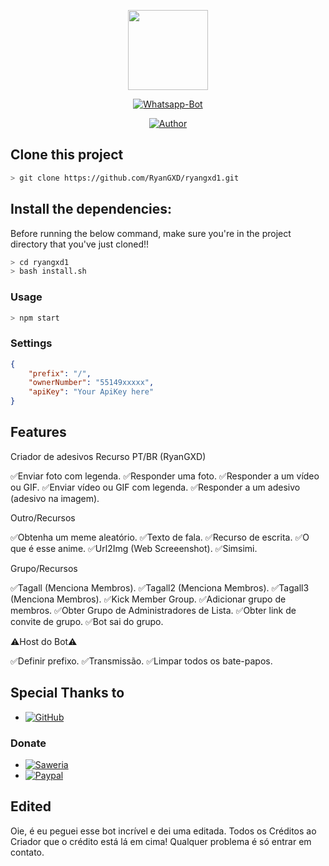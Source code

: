 <p align="center">
<img src="https://yt3.ggpht.com/yti/APfAmoGOMyd1XqfD-A7GdH6ZROEQTHhlDXUCNLUysvZ9=s108-c-k-c0x00ffffff-no-rj" width="128" height="128"/>
</p>
<p align="center">
<a href="#"><img title="Whatsapp-Bot" src="https://img.shields.io/badge/Termux Whatsapp Bot-green?colorA=%23ff0000&colorB=%23017e40&style=for-the-badge"></a>
</p>
<p align="center">
<a href="https://github.com/mhankbarbar"><img title="Author" src="https://img.shields.io/badge/Author-mhankbarbar-red.svg?style=for-the-badge&logo=github"></a>

## Clone this project

```bash
> git clone https://github.com/RyanGXD/ryangxd1.git
```

## Install the dependencies:
Before running the below command, make sure you're in the project directory that
you've just cloned!!

```bash
> cd ryangxd1
> bash install.sh
```

### Usage
```bash
> npm start
```

### Settings
```json
{
	"prefix": "/",
	"ownerNumber": "55149xxxxx",
	"apiKey": "Your ApiKey here"
}
```

## Features

Criador de adesivos Recurso PT/BR (RyanGXD)

✅Enviar foto com legenda.
✅Responder uma foto.
✅Responder a um vídeo ou GIF.
✅Enviar vídeo ou GIF com legenda.
✅Responder a um adesivo (adesivo na imagem).

Outro/Recursos

✅Obtenha um meme aleatório.
✅Texto de fala.
✅Recurso de escrita.
✅O que é esse anime.
✅Url2Img (Web Screeenshot).
✅Simsimi.

Grupo/Recursos

✅Tagall (Menciona Membros).
✅Tagall2 (Menciona Membros).
✅Tagall3 (Menciona Membros).
✅Kick Member Group.
✅Adicionar grupo de membros.
✅Obter Grupo de Administradores de Lista.
✅Obter link de convite de grupo.
✅Bot sai do grupo.

⚠️Host do Bot⚠️

✅Definir prefixo.
✅Transmissão.
✅Limpar todos os bate-papos.

## Special Thanks to
* <a href="https://github.com/adiwajshing/Baileys"><img alt="GitHub" src="https://img.shields.io/badge/adiwajshing/Baileys%20-%23121011.svg?&style=for-the-badge&logo=github&logoColor=white"/></a>
	
### Donate
* <a href="https://saweria.co/donate/mhankbarbar"><img alt="Saweria" src="https://img.shields.io/badge/Saweria-F16061?style=for-the-badge&logo=ko-fi&logoColor=white" /></a>
* <a href="https://paypal.me/mhankbarbar"><img alt="Paypal" src="https://img.shields.io/badge/PayPal-00457C?style=for-the-badge&logo=paypal&logoColor=white" /></a>
	
## Edited
Oie, é eu peguei esse bot incrível e dei uma editada.
Todos os Créditos ao Criador que o crédito está lá em cima!
Qualquer problema é só entrar em contato.
